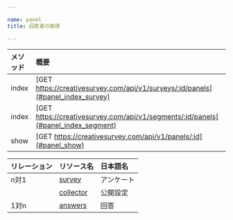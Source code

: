 ```yaml
---

name: panel
title: 回答者の取得

---
```


|メソッド|概要|
|:---|:---|
|index|[GET https://creativesurvey.com/api/v1/surveys/:id/panels](#panel_index_survey)|
|index|[GET https://creativesurvey.com/api/v1/segments/:id/panels](#panel_index_segment)|
|show|[GET https://creativesurvey.com/api/v1/panels/:id](#panel_show)|
  
|リレーション|リソース名|日本語名|
|:---|:---|:---|
|n対1|[survey](#survey)|アンケート|
||[collector](#collector)|公開設定|
|1対n|[answers](#answer)|回答|
